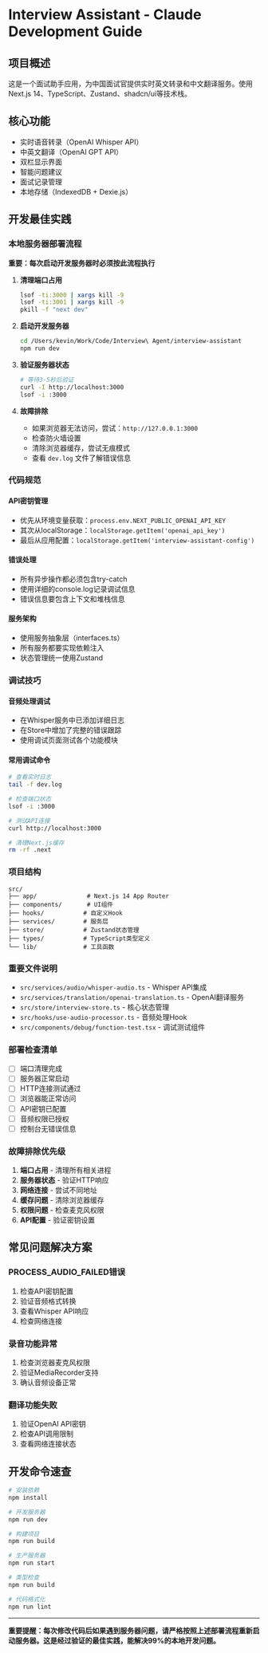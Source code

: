 # Interview Assistant - Claude Development Guide

## 项目概述
这是一个面试助手应用，为中国面试官提供实时英文转录和中文翻译服务。使用Next.js 14、TypeScript、Zustand、shadcn/ui等技术栈。

## 核心功能
- 实时语音转录（OpenAI Whisper API）
- 中英文翻译（OpenAI GPT API）
- 双栏显示界面
- 智能问题建议
- 面试记录管理
- 本地存储（IndexedDB + Dexie.js）

## 开发最佳实践

### 本地服务器部署流程
**重要：每次启动开发服务器时必须按此流程执行**

1. **清理端口占用**
   ```bash
   lsof -ti:3000 | xargs kill -9
   lsof -ti:3001 | xargs kill -9
   pkill -f "next dev"
   ```

2. **启动开发服务器**
   ```bash
   cd /Users/kevin/Work/Code/Interview\ Agent/interview-assistant
   npm run dev
   ```

3. **验证服务器状态**
   ```bash
   # 等待3-5秒后验证
   curl -I http://localhost:3000
   lsof -i :3000
   ```

4. **故障排除**
   - 如果浏览器无法访问，尝试：`http://127.0.0.1:3000`
   - 检查防火墙设置
   - 清除浏览器缓存，尝试无痕模式
   - 查看 `dev.log` 文件了解错误信息

### 代码规范

#### API密钥管理
- 优先从环境变量获取：`process.env.NEXT_PUBLIC_OPENAI_API_KEY`
- 其次从localStorage：`localStorage.getItem('openai_api_key')`
- 最后从应用配置：`localStorage.getItem('interview-assistant-config')`

#### 错误处理
- 所有异步操作都必须包含try-catch
- 使用详细的console.log记录调试信息
- 错误信息要包含上下文和堆栈信息

#### 服务架构
- 使用服务抽象层（interfaces.ts）
- 所有服务都要实现依赖注入
- 状态管理统一使用Zustand

### 调试技巧

#### 音频处理调试
- 在Whisper服务中已添加详细日志
- 在Store中增加了完整的错误跟踪
- 使用调试页面测试各个功能模块

#### 常用调试命令
```bash
# 查看实时日志
tail -f dev.log

# 检查端口状态
lsof -i :3000

# 测试API连接
curl http://localhost:3000

# 清理Next.js缓存
rm -rf .next
```

### 项目结构
```
src/
├── app/              # Next.js 14 App Router
├── components/       # UI组件
├── hooks/           # 自定义Hook
├── services/        # 服务层
├── store/           # Zustand状态管理
├── types/           # TypeScript类型定义
└── lib/             # 工具函数
```

### 重要文件说明
- `src/services/audio/whisper-audio.ts` - Whisper API集成
- `src/services/translation/openai-translation.ts` - OpenAI翻译服务
- `src/store/interview-store.ts` - 核心状态管理
- `src/hooks/use-audio-processor.ts` - 音频处理Hook
- `src/components/debug/function-test.tsx` - 调试测试组件

### 部署检查清单
- [ ] 端口清理完成
- [ ] 服务器正常启动
- [ ] HTTP连接测试通过
- [ ] 浏览器能正常访问
- [ ] API密钥已配置
- [ ] 音频权限已授权
- [ ] 控制台无错误信息

### 故障排除优先级
1. **端口占用** - 清理所有相关进程
2. **服务器状态** - 验证HTTP响应
3. **网络连接** - 尝试不同地址
4. **缓存问题** - 清除浏览器缓存
5. **权限问题** - 检查麦克风权限
6. **API配置** - 验证密钥设置

## 常见问题解决方案

### PROCESS_AUDIO_FAILED错误
1. 检查API密钥配置
2. 验证音频格式转换
3. 查看Whisper API响应
4. 检查网络连接

### 录音功能异常
1. 检查浏览器麦克风权限
2. 验证MediaRecorder支持
3. 确认音频设备正常

### 翻译功能失败
1. 验证OpenAI API密钥
2. 检查API调用限制
3. 查看网络连接状态

## 开发命令速查

```bash
# 安装依赖
npm install

# 开发服务器
npm run dev

# 构建项目
npm run build

# 生产服务器
npm run start

# 类型检查
npm run build

# 代码格式化
npm run lint
```

---

**重要提醒：每次修改代码后如果遇到服务器问题，请严格按照上述部署流程重新启动服务器。这是经过验证的最佳实践，能解决99%的本地开发问题。**
